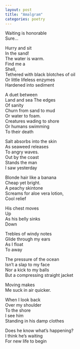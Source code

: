 ```yaml
---
layout: post
title: "Amalgram"
categories: poetry 
---
```

Waiting is honorable  
Sure...  

Hurry and sit  
In the sand!  
The water is warm.   
Find me a  
Shell,  
Tethered with black blotches of oil  
Or little lifeless enzymes  
Hardened into sediment  

A duet between  
Land and sea
The edges  
Of sanity  
Churn from sand to mud  
Or water to foam.  
Creatures wading to shore  
Or humans swimming  
To their death  

Salt absorbs into the skin  
As seaweed releases   
To angry waves.  
Out by the coast  
Stands the man  
I saw yesterday  

Blonde hair like a banana  
Cheap yet bright.  
A peachy skintone  
Screams for aloe vera lotion,  
Cool relief  

His chest moves  
Up  
As his belly sinks  
Down  

Trebles of windy notes  
Glide through my ears  
As I float  
To away  

The pressure of the ocean  
Isn’t a slap to my face  
Nor a kick to my balls  
But a compressing straight jacket  

Moving makes  
Me suck in air quicker.  

When I look back  
Over my shoulder  
To the shore  
I see him  
Standing in his damp clothes  

Does he know what’s happening?  
I think he’s waiting  
For new life to begin  